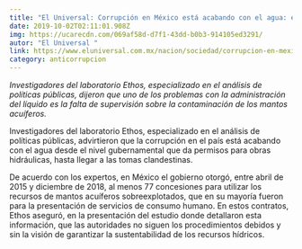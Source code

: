 ```yaml
---
title: "El Universal: Corrupción en México está acabando con el agua: expertos"
date: 2019-10-02T02:11:01.908Z
img: https://ucarecdn.com/069af58d-d7f1-43dd-b0b3-914105ed3291/
autor: "El Universal "
link: https://www.eluniversal.com.mx/nacion/sociedad/corrupcion-en-mexico-esta-acabando-con-el-agua-expertos
category: anticorrupcion
---
```

*Investigadores del laboratorio Ethos, especializado en el análisis de políticas públicas, dijeron que uno de los problemas con la administración del líquido es la falta de supervisión sobre la contaminación de los mantos acuíferos.* 

Investigadores del laboratorio Ethos, especializado en el análisis de políticas públicas, advirtieron que la corrupción en el país está acabando con el agua desde el nivel gubernamental que da permisos para obras hidráulicas, hasta llegar a las tomas clandestinas.

De acuerdo con los expertos, en México el gobierno otorgó, entre abril de 2015 y diciembre de 2018, al menos 77 concesiones para utilizar los recursos de mantos acuíferos sobreexplotados, que en su mayoría fueron para la presentación de servicios de consumo humano. En estos contratos, Ethos aseguró, en la presentación del estudio donde detallaron esta información, que las autoridades no siguen los procedimientos debidos y sin la visión de garantizar la sustentabilidad de los recursos hídricos.